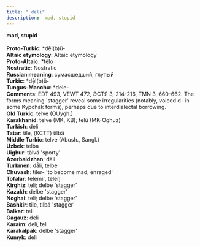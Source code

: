 ```yaml
---
title: " deli"
description:  mad, stupid
---
```

<strong> mad, stupid</strong><br><br>
<strong>Proto-Turkic</strong>:  *dẹ̄l(b)ü-<br>
<strong>Altaic etymology</strong>:  Altaic etymology<br>
<strong> Proto-Altaic</strong>:  *tēlo<br>
<strong>Nostratic</strong>:  Nostratic<br>
<strong>Russian meaning</strong>:  сумасшедший, глупый<br>
<strong>Turkic</strong>:  *dẹ̄l(b)ü-<br>
<strong>Tungus-Manchu</strong>:  *dele-<br>
<strong>Comments</strong>:  EDT 493, VEWT 472, ЭСТЯ 3, 214-216, TMN 3, 660-662. The forms meaning 'stagger' reveal some irregularities (notably, voiced d- in some Kypchak forms), perhaps due to interdialectal borrowing.<br>
<strong>Old Turkic</strong>:  telve (OUygh.)<br>
<strong>Karakhanid</strong>:  telve (MK, KB); telü (MK-Oghuz)<br>
<strong>Turkish</strong>:  deli<br>
<strong>Tatar</strong>:  tile, (КСТТ) tilbä<br>
<strong>Middle Turkic</strong>:  telve (Abush., Sangl.)<br>
<strong>Uzbek</strong>:  telba<br>
<strong>Uighur</strong>:  tälvä 'sporty'<br>
<strong>Azerbaidzhan</strong>:  däli<br>
<strong>Turkmen</strong>:  dǟli, telbe<br>
<strong>Chuvash</strong>:  tiler- 'to become mad, enraged'<br>
<strong>Tofalar</strong>:  telemir, teleŋ<br>
<strong>Kirghiz</strong>:  teli; delbe 'stagger'<br>
<strong>Kazakh</strong>:  delbe 'stagger'<br>
<strong>Noghai</strong>:  teli; delbe 'stagger'<br>
<strong>Bashkir</strong>:  tile, tilbä 'stagger'<br>
<strong>Balkar</strong>:  teli<br>
<strong>Gagauz</strong>:  deli<br>
<strong>Karaim</strong>:  deli, teli<br>
<strong>Karakalpak</strong>:  delbe 'stagger'<br>
<strong>Kumyk</strong>:  deli<br>


